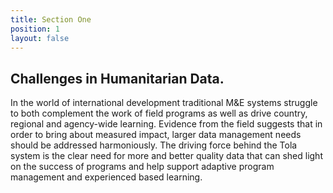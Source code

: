 ```yaml
---
title: Section One
position: 1
layout: false
---
```


## Challenges in Humanitarian Data.

In the world of international development traditional M&E systems struggle to both complement the work of field programs as well as drive country, regional and agency-wide learning. Evidence from the field suggests that in order to bring about measured impact, larger data management needs should be addressed harmoniously.  The driving force behind the Tola system is the clear need for more and better quality data that can shed light on the success of programs and help support adaptive program management and experienced based learning.

